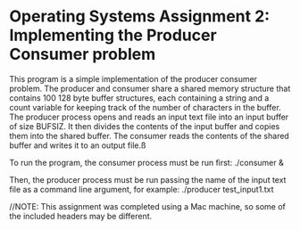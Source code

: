 # Operating Systems Assignment 2: Implementing the Producer Consumer problem


This program is a simple implementation of the producer consumer problem.  The producer and consumer share a shared memory structure that contains 100 128 byte buffer structures, each containing a string and a count variable for keeping track of the number of characters in the buffer.  The producer process opens and reads an input text file into an input buffer of size BUFSIZ.  It then divides the contents of the input buffer and copies them into the shared buffer.  The consumer reads the contents of the shared buffer and writes it to an output file.ß

To run the program, the consumer process must be run first:
./consumer &

Then, the producer process must be run passing the name of the input text file as a command line argument, for example:
./producer test_input1.txt

//NOTE:
This assignment was completed using a Mac machine, so some of the included headers may be different.
 
